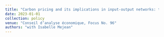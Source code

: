 ```yaml
---
title: "Carbon pricing and its implications in input-output networks: the case of France"
date: 2023-01-01
collection: policy
venue: "Conseil d’analyse économique, Focus No. 96"
authors: "with Isabelle Mejean"
---
```


